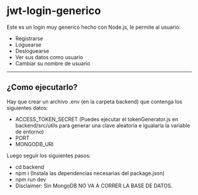 # jwt-login-generico
Este es un login muy generico hecho con Node.js, le permite al usuario: 
- Registrarse
- Loguearse
- Desloguearse
- Ver sus datos como usuario
- Cambiar su nombre de usuario
---
## ¿Como ejecutarlo?

Hay que crear un archivo .env (en la carpeta backend) que contenga los siguientes datos:
- ACCESS_TOKEN_SECRET (Puedes ejecutar el tokenGenerator.js en backend/src/utils para generar una clave aleatoria e igualarla la variable de entorno) 
- PORT
- MONGODB_URI

Luego seguir los siguientes pasos:
- cd backend
- npm i (Instala las dependencias necesarias del package.json)
- npm run dev
- Disclaimer: Sin MongoDB NO VA A CORRER LA BASE DE DATOS.
